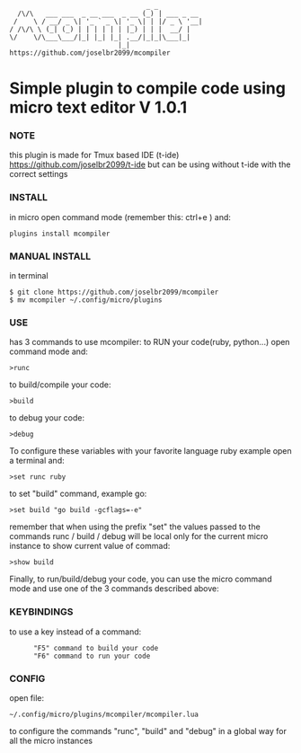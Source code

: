                                       _ _           
      /\/\   ___ ___  _ __ ___  _ __ (_) | ___ _ __ 
     /    \ / __/ _ \| '_ ` _ \| '_ \| | |/ _ \ '__|
    / /\/\ \ (_| (_) | | | | | | |_) | | |  __/ |
    \/    \/\___\___/|_| |_| |_| .__/|_|_|\___|_|
                               |_|                  
    https://github.com/joselbr2099/mcompiler

# Simple plugin to compile code using micro text editor V 1.0.1

### NOTE

this plugin is made for Tmux based IDE (t-ide) https://github.com/joselbr2099/t-ide
but can be using without t-ide with the correct settings

### INSTALL

in micro open command mode (remember this: ctrl+e ) and:

	plugins install mcompiler

### MANUAL INSTALL

in terminal

    $ git clone https://github.com/joselbr2099/mcompiler
    $ mv mcompiler ~/.config/micro/plugins

### USE
has 3 commands to use mcompiler:
to RUN your code(ruby, python...) open command mode and:

	>runc

to build/compile your code:
	
	>build

to debug your code:
	
	>debug

To configure these variables with your favorite language ruby example
open a terminal and: 

	>set runc ruby

to set "build" command, example go:

	>set build "go build -gcflags=-e"

remember that when using the prefix "set" the values passed to the commands
runc / build / debug will be local only for the current micro instance
to show current value of commad:

	>show build

Finally, to run/build/debug your code, you can use the micro command 
mode and use one of the 3 commands described above:

### KEYBINDINGS

to use a key instead of a command:

          "F5" command to build your code
          "F6" command to run your code

### CONFIG

open file:

	~/.config/micro/plugins/mcompiler/mcompiler.lua

to configure the commands "runc", "build" and "debug" in a global way for 
all the micro instances
